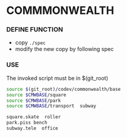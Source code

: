 # COMMMONWEALTH

### DEFINE FUNCTION
- copy ```./spec```
- modify the new copy by following spec

### USE
The invoked script must be in $(git_root)
```bash
source $(git_root)/codev/commonwealth/base
source $CMWBASE/square
source $CMWBASE/park
source $CMWBASE/transport  subway

square.skate  roller
park.piss bench
subway.tele  office
```

